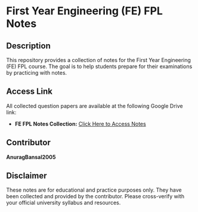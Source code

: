 # First Year Engineering (FE) FPL Notes

## Description

This repository provides a collection of notes for the First Year Engineering (FE) FPL course. The goal is to help students prepare for their examinations by practicing with notes.

## Access Link

All collected question papers are available at the following Google Drive link:

* **FE FPL Notes Collection:** [Click Here to Access Notes](https://drive.google.com/file/d/1hBlhP7wR3AUvN1whR9aJPNxH8AbQi1fF/view?usp=drive_link)


## Contributor

**AnuragBansal2005**

## Disclaimer

These notes are for educational and practice purposes only. They have been collected and provided by the contributor. Please cross-verify with your official university syllabus and resources.
